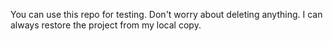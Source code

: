 You can use this repo for testing. Don't worry about deleting anything. I can always restore the project from my local copy.
